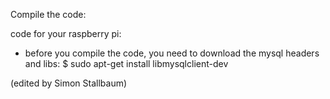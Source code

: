 Compile the code:			

code for your raspberry pi:
- before you compile the code, you need to download the mysql headers and libs: 
	$ sudo apt-get install libmysqlclient-dev


(edited by Simon Stallbaum)
